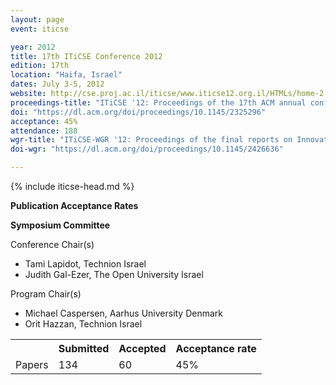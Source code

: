 ```yaml
---
layout: page
event: iticse

year: 2012
title: 17th ITiCSE Conference 2012
edition: 17th
location: "Haifa, Israel"
dates: July 3-5, 2012
website: http://cse.proj.ac.il/iticse/www.iticse12.org.il/HTMLs/home-2.html
proceedings-title: "ITiCSE '12: Proceedings of the 17th ACM annual conference on Innovation and technology in computer science education"  
doi: "https://dl.acm.org/doi/proceedings/10.1145/2325296"
acceptance: 45%
attendance: 188
wgr-title: "ITiCSE-WGR '12: Proceedings of the final reports on Innovation and technology in computer science education 2012 working groups"
doi-wgr: "https://dl.acm.org/doi/proceedings/10.1145/2426636"

---
```


{% include iticse-head.md %}

**Publication Acceptance Rates**

 <table class="table table-hover table-sm"><tbody><tr><th> </th>
<th>Submitted</th>
<th>Accepted</th>
<th>Acceptance rate</th>
</tr><tr><td>Papers</td>
<td>134</td>
<td>60</td>
<td>45%</td>

**Symposium Committee**

Conference Chair(s)

-   Tami Lapidot, Technion Israel
-   Judith Gal-Ezer, The Open University Israel

Program Chair(s)

-   Michael Caspersen, Aarhus University Denmark
-   Orit Hazzan, Technion Israel